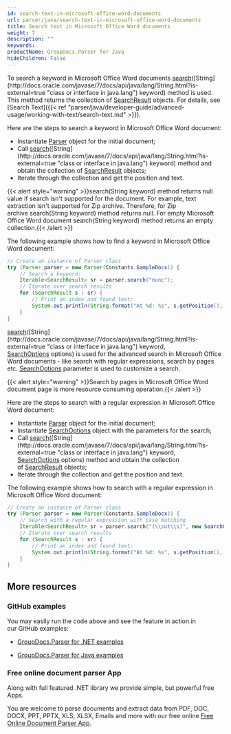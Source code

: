 ```yaml
---
id: search-text-in-microsoft-office-word-documents
url: parser/java/search-text-in-microsoft-office-word-documents
title: Search text in Microsoft Office Word documents
weight: 7
description: ""
keywords: 
productName: GroupDocs.Parser for Java
hideChildren: False
---
```

To search a keyword in Microsoft Office Word documents [search](https://apireference.groupdocs.com/java/parser/com.groupdocs.parser/Parser#search(java.lang.String))([String](http://docs.oracle.com/javase/7/docs/api/java/lang/String.html?is-external=true "class or interface in java.lang") keyword) method is used. This method returns the collection of [SearchResult](https://apireference.groupdocs.com/java/parser/com.groupdocs.parser.data/SearchResult "class in com.groupdocs.parser.data") objects. For details, see [Search Text]({{< ref "parser/java/developer-guide/advanced-usage/working-with-text/search-text.md" >}}).

Here are the steps to search a keyword in Microsoft Office Word document:

*   Instantiate [Parser](https://apireference.groupdocs.com/java/parser/com.groupdocs.parser/Parser) object for the initial document;
*   Call [search](https://apireference.groupdocs.com/java/parser/com.groupdocs.parser/Parser#search(java.lang.String))([String](http://docs.oracle.com/javase/7/docs/api/java/lang/String.html?is-external=true "class or interface in java.lang") keyword) method and obtain the collection of [SearchResult](https://apireference.groupdocs.com/java/parser/com.groupdocs.parser.data/SearchResult "class in com.groupdocs.parser.data") objects;
*   Iterate through the collection and get the position and text.

{{< alert style="warning" >}}search(String keyword) method returns null value if search isn't supported for the document. For example, text extraction isn't supported for Zip archive. Therefore, for Zip archive search(String keyword) method returns null. For empty Microsoft Office Word document search(String keyword) method returns an empty collection.{{< /alert >}}

The following example shows how to find a keyword in Microsoft Office Word document:

```java
// Create an instance of Parser class
try (Parser parser = new Parser(Constants.SampleDocx)) {
    // Search a keyword:
    Iterable<SearchResult> sr = parser.search("nunc");
    // Iterate over search results
    for (SearchResult s : sr) {
        // Print an index and found text:
        System.out.println(String.format("At %d: %s", s.getPosition(), s.getText()));
    }
}
```

[search](https://apireference.groupdocs.com/java/parser/com.groupdocs.parser/Parser#search(java.lang.String,%20com.groupdocs.parser.options.SearchOptions))([String](http://docs.oracle.com/javase/7/docs/api/java/lang/String.html?is-external=true "class or interface in java.lang") keyword, [SearchOptions](https://apireference.groupdocs.com/java/parser/com.groupdocs.parser.options/SearchOptions "class in com.groupdocs.parser.options") options) is used for the advanced search in Microsoft Office Word documents - like search with regular expressions, search by pages etc. [SearchOptions](https://apireference.groupdocs.com/java/parser/com.groupdocs.parser.options/SearchOptions "class in com.groupdocs.parser.options") parameter is used to customize a search.

{{< alert style="warning" >}}Search by pages in Microsoft Office Word document page is more resource consuming operation.{{< /alert >}}

Here are the steps to search with a regular expression in Microsoft Office Word document:

*   Instantiate [Parser](https://apireference.groupdocs.com/java/parser/com.groupdocs.parser/Parser) object for the initial document;
*   Instantiate [SearchOptions](https://apireference.groupdocs.com/java/parser/com.groupdocs.parser.options/SearchOptions "class in com.groupdocs.parser.options") object with the parameters for the search;
*   Call [search](https://apireference.groupdocs.com/java/parser/com.groupdocs.parser/Parser#search(java.lang.String,%20com.groupdocs.parser.options.SearchOptions))([String](http://docs.oracle.com/javase/7/docs/api/java/lang/String.html?is-external=true "class or interface in java.lang") keyword, [SearchOptions](https://apireference.groupdocs.com/java/parser/com.groupdocs.parser.options/SearchOptions "class in com.groupdocs.parser.options") options) method and obtain the collection of [SearchResult](https://apireference.groupdocs.com/java/parser/com.groupdocs.parser.data/SearchResult "class in com.groupdocs.parser.data") objects;
*   Iterate through the collection and get the position and text.

The following example shows how to search with a regular expression in Microsoft Office Word document:

```java
// Create an instance of Parser class
try (Parser parser = new Parser(Constants.SampleDocx)) {
    // Search with a regular expression with case matching
    Iterable<SearchResult> sr = parser.search("(\\sut\\s)", new SearchOptions(true, false, true));
    // Iterate over search results
    for (SearchResult s : sr) {
        // Print an index and found text:
        System.out.println(String.format("At %d: %s", s.getPosition(), s.getText()));
    }
}
```

## More resources

### GitHub examples

You may easily run the code above and see the feature in action in our GitHub examples:

*   [GroupDocs.Parser for .NET examples](https://github.com/groupdocs-parser/GroupDocs.Parser-for-.NET)
    
*   [GroupDocs.Parser for Java examples](https://github.com/groupdocs-parser/GroupDocs.Parser-for-Java)
    

### Free online document parser App

Along with full featured .NET library we provide simple, but powerful free Apps.

You are welcome to parse documents and extract data from PDF, DOC, DOCX, PPT, PPTX, XLS, XLSX, Emails and more with our free online [Free Online Document Parser App](https://products.groupdocs.app/parser).
